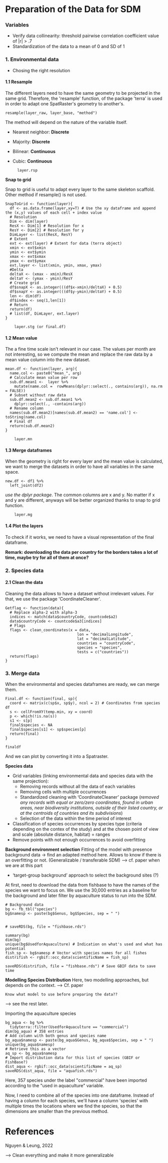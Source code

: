 # Preparation of the Data for SDM 


### Variables
- Verify data collinearity: threshold pairwise correlation coefficient value of |r| > .7
- Standardization of the data to a mean of 0 and SD of 1

### 1. Environmental data
- Chosing the right resolution


#### 1.1 Resample

The different layers need to have the same geometry to be projected in the same grid. Therefore, the 'resample' function, of the package 'terra' is used in order to adapt one SpatRaster's geometry to another's. 

```{r}
resample(layer_raw, layer_base, "method")
```
The method will depend on the nature of the variable itself. 
- Nearest neighbor: **Discrete**
- Majority: **Discrete**
- Bilinear: **Continuous**
- Cubic: **Continuous**

        layer.rsp


**Snap to grid**

Snap to grid is useful to adapt every layer to the same skeleton scaffold. 
Other method if resample() is not used.

```{r}
SnapToGrid <- function(layer){
  df <- as.data.frame(layer,xy=T) # Use the xy dataframe and append the (x,y) values of each cell + index value
  # Resolution
  Dim <- dim(layer) 
  ResX <- Dim[1] # Resolution for x
  ResY <- Dim[2] # Resolution for y 
  DimLayer <- list(ResX, ResY)
  # Extent
  ext <- ext(layer) # Extent for data (terra object)
  xmin <- ext$xmin
  ymin <- ext$ymin
  xmax <- ext$xmax
  ymax <- ext$ymax
  ext.layer <- list(xmin, ymin, xmax, ymax)
  #Delta
  deltaX <- (xmax - xmin)/ResX
  deltaY <- (ymax - ymin)/ResY 
  # Create grid
  df$snapX <- as.integer(((df$x-xmin)/deltaX) + 0.5)
  df$snapY <- as.integer(((df$y-ymin)/deltaY) + 0.5)
  len <- dim(df)
  df$index <- seq(1,len[1])
  # Return
  return(df)
  # list(df, DimLayer, ext.layer)
}
```

        layer.stg (or final.df)


#### 1.2 Mean value

The a fine time scale isn't relevant in our case. The values per month are not interesting, so we compute the mean and replace the raw data by a mean value column into the new dataset. 

```{r}
mean.df <- function(layer, arg){
  name.col <- paste0("mean_", arg)
  # Calculate mean value per row 
  sub.df.mean1 <-  layer %>%
    mutate(name.col =  rowMeans(dplyr::select(., contains(arg)), na.rm = FALSE)) 
  # Subset without raw data
  sub.df.mean2 <- sub.df.mean1 %>%
    dplyr::select(., -contains(arg))
  # Rename column
  names(sub.df.mean2)[names(sub.df.mean2) == 'name.col'] <- toString(name.col)
  # Final df
  return(sub.df.mean2)
}
```
        layer.mn

#### 1.3 Merge dataframes

When the geometry is right for every layer and the mean value is calculated, we want to merge the datasets in order to have all variables in the same space.

```{r}
new.df <- df1 %>%
  left_joint(df2)
```
*use the dplyr package*. The common columns are x and y.
No matter if x and y are different, anyways will be better organized thanks to snap to grid function.

        layer.mg


#### 1.4 Plot the layers

To check if it works, we need to have a visual representation of the final dataframe. 

**Remark: downloading the data per country for the borders takes a lot of time, maybe try for all of them at once?**

### 2. Species data

#### 2.1 Clean the data
Cleaning the data allows to have a dataset without irrelevant values. 
For that, we use the package 'CoordinateCleaner'. 

```{r}
Getflag <- function(data){
  # Replace alpha-2 with alpha-3
  indices <- match(data$countryCode, countcode$a2)
  data$countryCode <- countcode$a3[indices]
  # Flags
  flags <- clean_coordinates(x = data, 
                                lon = "decimalLongitude", 
                                lat = "decimalLatitude",
                                countries = "countryCode",
                                species = "species",
                                tests = c("countries"))
  return(flags)
}
```

### 3. Merge data
When the environmental and species dataframes are ready, we can merge them. 

```{r}
Final.df <- function(final, sp){
  coord <- matrix(c(sp$x, sp$y), ncol = 2) # Coordinates from species df
  s <- cellFromXY(temp.min, xy = coord)
  p <- which(!is.na(s))
  s1 <- s[p]
  final$species <- NA
  final$species[s1] <- sp$species[p]
  return(final)
}
```
    finaldf

And we can plot by converting it into a Spatraster. 


**Species data**
- Grid variables (linking environmental data and species data with the same projection):
    - Removing records without all the data of each variables
    - Removing cells with multiple occurrences
    - Standardized cleaning with ‘CoordinateCleaner’ package (*removed any records with equal or zero/zero coordinates, found in urban areas, near biodiversity institutions, outside of their listed country, or at the centroids of countries and its subdivisions*)
    - Selection of the data within the time period of interest
- Classification of species occurrences by species type (criteria depending on the contex of the study) and at the chosen point of view and scale (absolute distance, habitat) = ranges
- Remove points with not enough occurrences to avoid overfitting


**Background environment selection**
Fitting of the model with presence background data -> find an adapted method here. Allows to know if there is an overfitting or not. (Generalizable / transferable SDM) --> cf. paper when we are at this part
- ‘target-group background’ approach to select the background sites (?)


At first, need to download the data from fishbase to have the names of the species we want to focus on. We use the 30,000 entries as a baseline for the background and later filter by aquaculture status to run into the SDM. 

```{r}
# Background data 
bg <- fb_tbl("species")
bg$namesp <- paste(bg$Genus, bg$Species, sep = " ")


# saveRDS(bg, file = "fishbase.rds")

summary(bg)
dim(bg)
unique(bg$UsedforAquaculture) # Indication on what's used and what has potential
fish_sp <- bg$namesp # Vector with species names for all fishes
distrifish <- rgbif::occ_data(scientificName = fish_sp)

saveRDS(distrifish, file = "fishbase.rds") # Save GBIF data to save time

```



**Modelling Species Distribution**
Here, two modelling approaches, but depends on the context. --> Cf. paper

    Know what model to use before preparing the data??

--> see the rest later.

Importing the aquaculture species 
```{r}
bg_aqua <- bg %>%
  tidyterra::filter(UsedforAquaculture == "commercial")
dim(bg_aqua) # 358 entries
# Add column with both genus and species name
bg_aqua$namesp <- paste(bg_aqua$Genus, bg_aqua$Species, sep = " ")
unique(bg_aqua$namesp)
# Retrieve this as a vector
aq_sp <- bg_aqua$namesp
# Import distribution data for this list of species (GBIF or FishBase?)
dist_aqua <- rgbif::occ_data(scientificName = aq_sp)
saveRDS(dist_aqua, file = "aquafish.rds")
```
Here, 357 species under the label "commercial" have been imported according to the "used in aquaculture" variable.


Now, I need to combine all of the species into one dataframe. Instead of having a column for each species, we'll have a column 'species' with multiple times the locations where we find the species, so that the dimensions are smaller than the previous method. 



# References
Nguyen & Leung, 2022


--> Clean everything and make it more generalizable